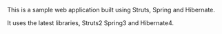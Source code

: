 This is a sample web application built using Struts, Spring and Hibernate.

It uses the latest libraries, Struts2 Spring3 and Hibernate4.